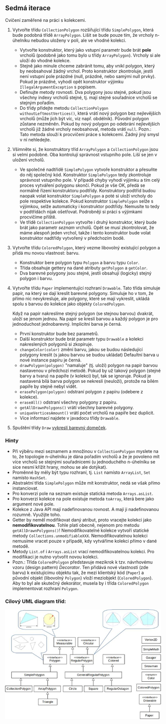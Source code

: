 ## Sedmá iterace

Cvičení zaměřené na práci s kolekcemi.

1.  Vytvořte třídu `CollectionPolygon` rozšiřující třídu `SimplePolygon`, která bude podobná třídě `ArrayPolygon`.
    Lišit se bude pouze tím, že vrcholy n-úhelníku nebudou uloženy v poli, ale ve vhodné kolekci.
	*   Vytvořte konstruktor, který jako vstupní parametr bude brát **pole** vrcholů 
	    (podobně jako tomu bylo u třídy `ArrayPolygon`). Vrcholy si ale uloží do vhodné kolekce.
    *   Stejně jako minule chceme zabránit tomu, aby vnikl polygon, který by neobsahoval žádný vrchol. 
	    Proto konstruktor zkontroluje, jestli není vstupní pole prázdné (null, prázdné, nebo samými null prvky).
		Pokud je prázdné, vyhodí opět konstruktor výjimku `IllegalArgumentException` s popisem.
    *   Definujte metody rovnosti.
        Dva polygony jsou stejné, pokud jsou všechny indexy vrcholů stejné,
        tj. mají stejné souřadnice vrcholů se stejným pořadím.
    *   Do třídy přidejte metodu `CollectionPolygon withoutLeftmostVertices()`,
        která vrátí nový polygon bez nejlevějších vrcholů (může jich být víc, viz např. obdélník).
        Původní polygon zůstane nezměněn. Pokud by nový polygon po odebrání nejlevějších vrcholů již žádné vrcholy 
		neobsahoval, metoda vrátí `null`.
		Pozn.: Tato metoda slouží k procvičení práce s kolekcemi. Žádný jiný smysl v ní nehledejte.
		
2.  Všimněte si, že konstruktory tříd `ArrayPolygon` a `CollectionPolygon` jsou si velmi podobné. 
    Oba kontrolují správnost vstupního pole. Liší se jen v uložení vrcholů.
	*   Ve společné nadtřídě `SimplePolygon` vytvoře konstruktor a přesuňte do něj společný kód.
	    Konstruktor `SimplePolygon` tedy zkontroluje správnost vstupního pole. V případě chyby
		vyhodí výjimku a tím celý proces vytváření polygonu skončí. Pokud je vše OK, předá se normálně řízení
		konstruktoru podtřídy. Konstruktory podtříd budou naopak volat konstruktor `SimplePolygon` a 
		poté si uloží vrcholy do pole respektive kolekce. 
		Pokud konstruktor `SimplePolygon` selže s výjimkou, selže automaticky i konstruktor podtřídy. 
		Nemusíte to tedy v podtřídách nijak ošetřovat. Podrobněji si práci s výjimkami procvičíme příště.
    *   Ve třídě `CollectionPolygon` vytvořte i druhý konstruktor, který bude brát jako parametr *seznam* vrcholů.
	    Opět se musí zkontrolovat, že máme alespoň jeden vrchol, takže i tento konstruktor bude volat 
		konstruktor nadtřídy vytvořený v předchozím bodě.

2. Vytvořte třídu `ColoredPolygon`, který vezme libovolný existující polygon a přidá mu novou vlastnost: barvu.
    *   Konstruktor bere polygon typu `Polygon` a barvu typu `Color`.
    *   Třída obsahuje gettery na dané atributy `getPolygon` a `getColor`.
    *   Dva barevné polygony jsou stejné, jestli obsahují (logicky) stejný polygon i barvu.

3.  Vytvořte třídu `Paper` implementující rozhraní `Drawable`.
    Tato třída simuluje papír, na který se dají kreslit barevné polygony. Simuluje ho v tom, že přímo
	nic nevykresluje, ale polygony, které se mají vykreslit, ukládá spolu s barvou do kolekce jako objekty `ColoredPolygon`.
	
    Když na papír nakreslíme stejný polygon (se stejnou barvou) dvakrát, uloží se jenom jednou.
    Na papír se kreslí barvou a každý polygon je pro jednoduchost jednobarevný.
    Implicitní barva je černá.
	
    *   První konstruktor bude bez parametrů.
    *   Další konstruktor bude brát parametr typu `Drawable` a kolekci nakreslených polygonů si zkopíruje.
    *   `changeColor(color)` změní barvu, jakou se budou následující polygony kreslit (s jakou barvou se budou ukládat)
	    Defaultní barva u nové instance papíru je černá. 
    *   `drawPolygon(polygon)` "namaluje" (tj. uloží) polygon na papír barvou nastavenou v předchozí metodě. 
	    Pokud by už takový polygon (stejné barvy a tvaru) na papíře (v kolekci) byl, tak se ignoruje.
	    Pokud je nastavená bílá barva polygon se nekreslí (neuloží), protože na bílém papíře by stejně nebyl vidět.
    *   `erasePolygon(polygon)` odstraní polygon z papíru (odebere z kolekce).
    *   `eraseAll()` odstraní všechny polygony z papíru.
    *   `getAllDrawnPolygons()` vrátí všechny barevné polygony.
    *   `uniqueVerticesAmount()` vrátí počet vrcholů na papíře bez duplicit.
    *   Více informací najdete v javadocu třídy `Drawable`.

4. Spuštění třídy `Draw`
[vykreslí barevný domeček](https://gitlab.fi.muni.cz/pb162/pb162-course-info/wikis/draw-images).

### Hinty

- Při výběru mezi seznamem a množinou v `CollectionPolygon` myslete na to, že topologie n-úhelníku je dána pořadím
  vrcholů a že je povoleno mít více vrcholů se stejnými souřadnicemi
  (u jednoduchého n-úhelníku se sice nesmí křížit hrany, mohou se ale dotýkat).
- Proměnné by měly být typu rozhraní, tj. `List` namísto `ArrayList`, `Set` namísto `HashSet`.
- Abstraktní třída `SimplePolygon` může mít konstruktor, nedá se však přímo instanciovat.
- Pro konverzi pole na seznam existuje statická metoda `Arrays.asList`.
- Pro konverzi kolekce na pole existuje metoda `toArray`, která bere jako argument nové pole.
- Kolekce z Java API mají nadefinovanou rovnost. A mají ji nadefinovanou rozumně. Využijte toho.
- Getter by neměl modifikovat daný atribut, proto vracejte kolekci jako **nemodifikovatelnou**.
  Tohle platí obecně, nejenom pro metodu `getAllDrawnPolygons()`!
  Nemodifikovatelné kolekce vytvoří statické metody `Collections.unmodifiableXXX`.
  Nemodifikovatelnou kolekci nemusíme vracet pouze v případě, kdy vytváříme kolekci přímo v dané metodě.
- Metody `List.of` i `Arrays.asList` vrací nemodifikovatelnou kolekci.
  Pro modifikaci je nutno vytvořit novou kolekci.
- Pozn.: Třída `ColoredPolygon` představuje mezikrok k tzv. návrhovému vzoru (design pattern) *Decorator*. 
  Ten přidává nové vlastnosti (zde barvu) k existujícímu objektu tak, že mezi klientský kód (`Paper`) a
  původní objekt (libovolný `Polygon`) vloží meziobjekt (`ColoredPolygon`). Aby to byl ale skutečný 
  dekorátor, musela by i třída `ColoredPolygon` implementovat rozhraní `Polygon`.

### Cílový UML diagram tříd:

![UML diagram tříd](images/07-class-diagram.jpg)
